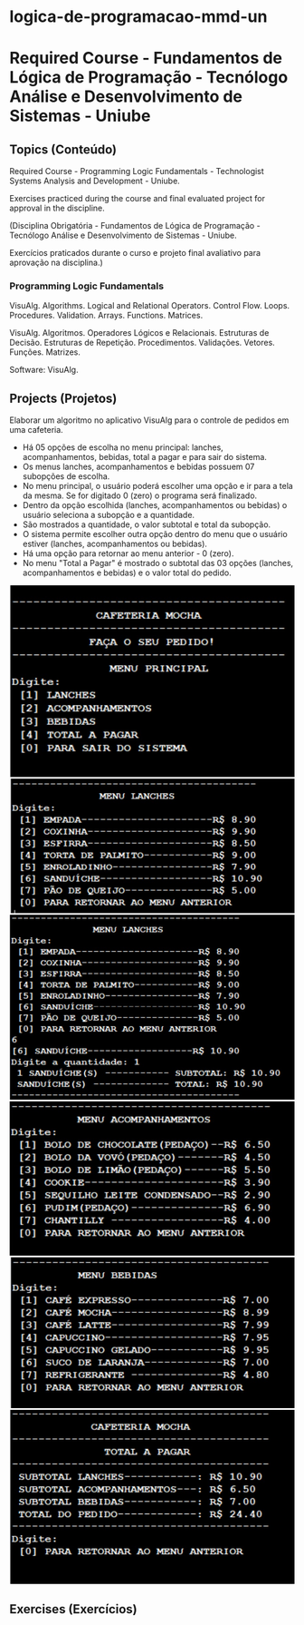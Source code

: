 # logica-de-programacao-mmd-un

<h1>Required Course - Fundamentos de Lógica de Programação - Tecnólogo Análise e Desenvolvimento de Sistemas - Uniube
</h1>

<h2>Topics (Conteúdo)</h2>

<p>Required Course - Programming Logic Fundamentals - Technologist Systems Analysis and Development - Uniube.</p>
<p>Exercises practiced during the course and final evaluated project for approval in the discipline.</p>

<p>(Disciplina Obrigatória - Fundamentos de Lógica de Programação - Tecnólogo Análise e Desenvolvimento de  Sistemas - Uniube.</p>
<p>Exercícios praticados durante o curso e projeto final avaliativo para aprovação na disciplina.)</p>

<h3>Programming Logic Fundamentals</h3>

<p>VisuAlg. Algorithms. Logical and Relational Operators. Control Flow. Loops. Procedures. Validation.
 Arrays. Functions. Matrices.</p>

<p>VisuAlg. Algoritmos. Operadores Lógicos e Relacionais. Estruturas de Decisão. Estruturas de Repetição. Procedimentos. Validações. Vetores. Funções. Matrizes.</p>

<p>Software: VisuAlg.</p>

<h2>Projects (Projetos)</h2>

Elaborar um algoritmo no aplicativo VisuAlg para o controle de pedidos em uma cafeteria.

<ul>
<li>Há 05 opções de escolha no menu principal: lanches, acompanhamentos, bebidas, total a pagar e para sair do sistema.</li>
<li>Os menus lanches, acompanhamentos e bebidas possuem 07 subopções de escolha.</li>
<li>No menu principal, o usuário poderá escolher uma opção e ir para a tela da mesma. Se for digitado 0 (zero) o programa será finalizado.</li>
<li>Dentro da opção escolhida (lanches, acompanhamentos ou bebidas) o usuário seleciona a subopção e a quantidade.</li>
<li>São mostrados a quantidade, o valor subtotal e total da subopção.</li>
<li> O sistema permite escolher outra opção dentro do menu que o usuário estiver (lanches, acompanhamentos ou bebidas).</li>
<li> Há uma opção para retornar ao menu anterior - 0 (zero).</li>
<li>No menu "Total a Pagar" é mostrado o subtotal das 03 opções (lanches, acompanhamentos e bebidas) e o valor total do pedido.</li>
</ul>
<img src="projeto-final-mmd/software-images/1.jpg" alt=" Software Image 1" width="" height="">
<img src="projeto-final-mmd/software-images/2.jpg" alt=" Software Image 2" width="" height="">
<img src="projeto-final-mmd/software-images/3.jpg" alt="Software Image 3" width="" height="">
<img src="projeto-final-mmd/software-images/4.jpg" alt="Software Image 4" width="" height="">
<img src="projeto-final-mmd/software-images/5.jpg" alt="Software Image 5" width="" height="">
<img src="projeto-final-mmd/software-images/6.jpg" alt="Software Image 6" width="" height="">

<!-- <ul>
<li><a href="" target="_blank"></a></li>
</ul> -->

<h2>Exercises (Exercícios)</h2>

<!-- <ul>
<li><a href="" target="_blank"></a></li>
</ul> -->
